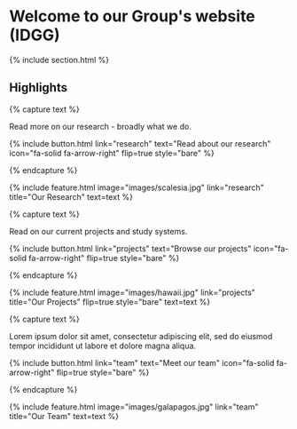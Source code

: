 ---
---

# Welcome to our Group's website (IDGG)



{% include section.html %}

## Highlights

{% capture text %}

Read more on our research - broadly what we do.

{%
  include button.html
  link="research"
  text="Read about our research"
  icon="fa-solid fa-arrow-right"
  flip=true
  style="bare"
%}

{% endcapture %}

{%
  include feature.html
  image="images/scalesia.jpg"
  link="research"
  title="Our Research"
  text=text
%}

{% capture text %}

Read on our current projects and study systems.

{%
  include button.html
  link="projects"
  text="Browse our projects"
  icon="fa-solid fa-arrow-right"
  flip=true
  style="bare"
%}

{% endcapture %}

{%
  include feature.html
  image="images/hawaii.jpg"
  link="projects"
  title="Our Projects"
  flip=true
  style="bare"
  text=text
%}

{% capture text %}

Lorem ipsum dolor sit amet, consectetur adipiscing elit, sed do eiusmod tempor incididunt ut labore et dolore magna aliqua.

{%
  include button.html
  link="team"
  text="Meet our team"
  icon="fa-solid fa-arrow-right"
  flip=true
  style="bare"
%}

{% endcapture %}

{%
  include feature.html
  image="images/galapagos.jpg"
  link="team"
  title="Our Team"
  text=text
%}
